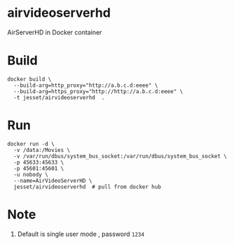 # airvideoserverhd

AirServerHD in Docker container


# Build
```
docker build \
  --build-arg=http_proxy="http://a.b.c.d:eeee" \
  --build-arg=https_proxy="http://http://a.b.c.d:eeee" \
  -t jesset/airvideoserverhd  .

```

# Run

```
docker run -d \
  -v /data:/Movies \
  -v /var/run/dbus/system_bus_socket:/var/run/dbus/system_bus_socket \
  -p 45633:45633 \
  -p 45601:45601 \
  -u nobody \
  --name=AirVideoServerHD \
  jesset/airvideoserverhd  # pull from docker hub

```

# Note
1. Default is single user mode , password `1234`
